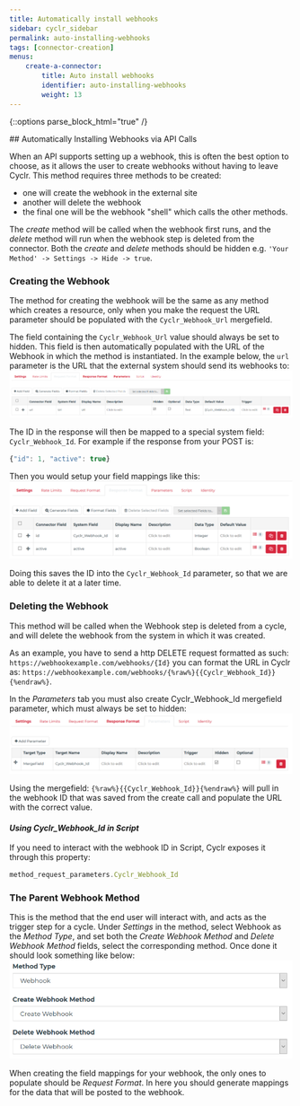 ```yaml
---
title: Automatically install webhooks
sidebar: cyclr_sidebar
permalink: auto-installing-webhooks
tags: [connector-creation]
menus:
    create-a-connector:
        title: Auto install webhooks
        identifier: auto-installing-webhooks
        weight: 13
---
```

{::options parse_block_html="true" /}
<section class="card">
## Automatically Installing Webhooks via API Calls

When an API supports setting up a webhook, this is often the best option to choose, as it allows the user to create webhooks without having to leave Cyclr.
This method requires three methods to be created:
* one will create the webhook in the external site
* another will delete the webhook
* the final one will be the webhook "shell" which calls the other methods.

The *create* method will be called when the webhook first runs, and the *delete* method will run when the webhook step is deleted from the connector. Both the *create* and *delete* methods should be hidden e.g. `'Your Method' -> Settings -> Hide -> true`.

### Creating the Webhook
The method for creating the webhook will be the same as any method which creates a resource, only when you make the request the URL parameter should be populated with the `Cyclr_Webhook_Url` mergefield. 

The field containing the `Cyclr_Webhook_Url` value should always be set to hidden. This field is then automatically populated with the URL of the Webhook in which the method is instantiated. In the example below, the `url` parameter is the URL that the external system should send its webhooks to:
![](./images/create_webhook_url.png)

The ID in the response will then be mapped to a special system field: `Cyclr_Webhook_Id`.
For example if the response from your POST is: 
```javascript
{"id": 1, "active": true}
```
Then you would setup your field mappings like this:
![](./images/create_webhook_mapping.PNG)

Doing this saves the ID into the `Cyclr_Webhook_Id` parameter, so that we are able to delete it at a later time.

### Deleting the Webhook
This method will be called when the Webhook step is deleted from a cycle, and will delete the webhook from the system in which it was created.

As an example, you have to send a http DELETE request formatted as such: `https://webhookexample.com/webhooks/{Id}` you can format the URL in Cyclr as: `https://webhookexample.com/webhooks/{%raw%}{{Cyclr_Webhook_Id}}{%endraw%}`.

In the *Parameters* tab you must also create Cyclr_Webhook_Id mergefield parameter, which must always be set to hidden:
![](./images/delete_webhook_parameter.png)

Using the mergefield: `{%raw%}{{Cyclr_Webhook_Id}}{%endraw%}` will pull in the webhook ID that was saved from the create call and populate the URL with the correct value.

#### *Using Cyclr_Webhook_Id in Script*
If you need to interact with the webhook ID in Script, Cyclr exposes it through this property:
```javascript 
method_request_parameters.Cyclr_Webhook_Id
```

### The Parent Webhook Method
This is the method that the end user will interact with, and acts as the trigger step for a cycle.
Under *Settings* in the method, select Webhook as the *Method Type*, and set both the *Create Webhook Method* and *Delete Webhook Method* fields, select the corresponding method. Once done it should look something like below:
![](./images/webhook_example_settings.PNG)

When creating the field mappings for your webhook, the only ones to populate should be *Request Format*. In here you should generate mappings for the data that will be posted to the webhook.

</section>
